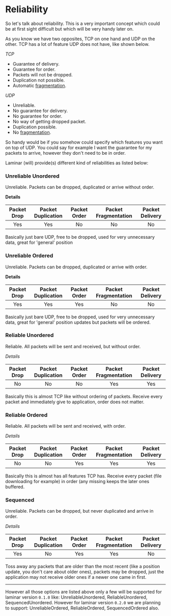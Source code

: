 # Reliability

So let's talk about reliability. 
This is a very important concept which could be at first sight difficult but which will be very handy later on.

As you know we have two opposites, TCP on one hand and UDP on the other. 
TCP has a lot of feature UDP does not have, like shown below.

_TCP_
- Guarantee of delivery.
- Guarantee for order.
- Packets will not be dropped.
- Duplication not possible.
- Automatic [fragmentation](./../fragmentation.md).

_UDP_
- Unreliable.
- No guarantee for delivery.
- No guarantee for order.
- No way of getting dropped packet.
- Duplication possible.
- No [fragmentation](./../fragmentation.md).

So handy would be if you somehow could specify which features you want on top of UDP. 
You could say for example I want the guarantee for my packets to arrive, however they don't need to be in order. 

Laminar (will) provide(s) different kind of reliabilities as listed below:

### Unreliable Unordered
Unreliable. Packets can be dropped, duplicated or arrive without order.

 **Details**

| Packet Drop     | Packet Duplication | Packet Order     | Packet Fragmentation | Packet Delivery |
| :-------------: | :-------------:    | :-------------:  | :-------------:      | :-------------: |
|       Yes       |        Yes         |      No          |      No              |       No        |

Basically just bare UDP, free to be dropped, used for very unnecessary data, great for 'general' position 

### Unreliable Ordered
Unreliable. Packets can be dropped, duplicated or arrive with order.

**Details**

| Packet Drop      | Packet Duplication  | Packet Order      | Packet Fragmentation | Packet Delivery |
| :-------------:  | :-------------:     | :-------------:  | :-------------:       | :-------------: |
|      Yes        |    Yes               |      Yes          |      No              |       No        |

Basically just bare UDP, free to be dropped, used for very unnecessary data, great for 'general' position updates but packets will be ordered.


### Reliable Unordered
Reliable. All packets will be sent and received, but without order.

*Details*

|   Packet Drop   | Packet Duplication | Packet Order     | Packet Fragmentation | Packet Delivery |
| :-------------: | :-------------:    | :-------------:  | :-------------:      | :-------------: |
|       No        |      No            |      No          |      Yes             |       Yes       |

Basically this is almost TCP like without ordering of packets.
Receive every packet and immediately give to application, order does not matter.

### Reliable Ordered
Reliable. All packets will be sent and received, with order.

*Details*

|   Packet Drop   | Packet Duplication | Packet Order     | Packet Fragmentation | Packet Delivery |
| :-------------: | :-------------:    | :-------------:  | :-------------:      | :-------------: |
|       No        |      No            |      Yes         |      Yes             |       Yes       |

Basically this is almost has all features TCP has.
Receive every packet (file downloading for example) in order (any missing keeps the later ones buffered.
 
### Sequenced
Unreliable. Packets can be dropped, but never duplicated and arrive in order.

*Details*

|   Packet Drop   | Packet Duplication | Packet Order     | Packet Fragmentation | Packet Delivery |
| :-------------: | :-------------:    | :-------------:  | :-------------:      | :-------------: |
|       Yes       |      No            |      Yes         |      Yes             |       No        |

Toss away any packets that are older than the most recent (like a position update, you don't care about older ones),
packets may be dropped, just the application may not receive older ones if a newer one came in first.
 
 -----------------------------------------------------------------------------------
 However all those options are listed above only a few will be supported for laminar version `0.1.0` like: UnreliableUnordered, ReliableUnordered, SequencedUnordered. 
 However for laminar version `0.2.0` we are planning to support: UnreliableOrdered, ReliableOrdered, SequencedOrdered also.
 